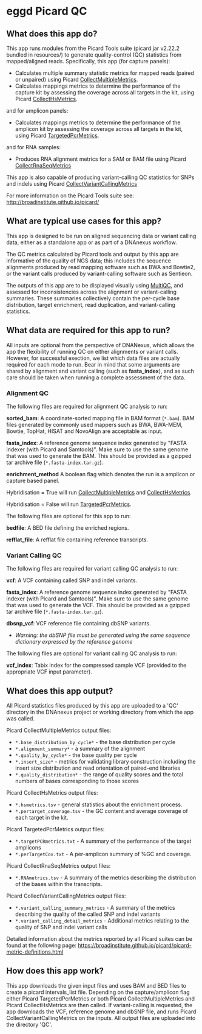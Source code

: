 # eggd Picard QC 
## What does this app do?
This app runs modules from the Picard Tools suite (picard.jar v2.22.2 bundled in resources/) to generate quality-control (QC) statistics from mapped/aligned reads. Specifically, this app (for capture panels):
* Calculates multiple summary statistic metrics for mapped reads (paired or unpaired) using Picard [CollectMultipleMetrics](https://broadinstitute.github.io/picard/command-line-overview.html#CollectMultipleMetrics).
* Calculates mappings metrics to determine the performance of the capture kit by assessing the coverage across all targets in the kit, using Picard [CollectHsMetrics](https://broadinstitute.github.io/picard/command-line-overview.html#CollectHsMetrics).

and for amplicon panels:
* Calculates mappings metrics to determine the performance of the amplicon kit by assessing the coverage across all targets in the kit, using Picard [TargetedPcrMetrics](https://broadinstitute.github.io/picard/command-line-overview.html#TargetedPcrMetrics).

and for RNA samples:
* Produces RNA alignment metrics for a SAM or BAM file using Picard [CollectRnaSeqMetrics](http://broadinstitute.github.io/picard/command-line-overview.html#CollectRnaSeqMetrics)

This app is also capable of producing variant-calling QC statistics for SNPs and indels using Picard [CollectVariantCallingMetrics](https://broadinstitute.github.io/picard/command-line-overview.html#CollectVariantCallingMetrics)

For more information on the Picard Tools suite see: http://broadinstitute.github.io/picard/

## What are typical use cases for this app?
This app is designed to be run on aligned sequencing data or variant calling data, either as a standalone app or as part of a DNAnexus workflow.  

The QC metrics calculated by Picard tools and output by this app are informative of the quality of NGS data; this includes the sequence alignments produced by read mapping software such as BWA and Bowtie2, or the variant calls produced by variant-calling software such as Sentieon.

The outputs of this app are to be displayed visually using [MultiQC](http://multiqc.info/), and assessed for inconsistencies across the alignment or variant-calling summaries. These summaries collectively contain the per-cycle base distribution, target enrichment, read duplication, and variant-calling statistics.

## What data are required for this app to run?
All inputs are optional from the perspective of DNANexus, which allows the app the flexibility of running QC on either alignments or variant calls. However, for successful exection, we list which data files are actually required for each mode to run. Bear in mind that some arguments are shared by alignment and variant calling (such as **fasta_index**), and as such care should be taken when running a complete assessment of the data.

### Alignment QC

The following files are required for alignment QC analysis to run:

**sorted_bam**:
A coordinate-sorted mapping file in BAM format (`*.bam`). BAM files generated by commonly used mappers such as BWA, BWA-MEM, Bowtie, TopHat, HISAT and NovoAlign are acceptable as input. 

**fasta_index**:
A reference genome sequence index generated by "FASTA indexer (with Picard and Samtools)". Make sure to use the same genome that was used to generate the BAM. This should be provided as a gzipped tar archive file (`*.fasta-index.tar.gz`).

**enrichment_method**
A boolean flag which denotes the run is a amplicon or capture based panel. 

Hybridisation = True will run [CollectMultipleMetrics](https://broadinstitute.github.io/picard/command-line-overview.html#CollectMultipleMetrics) and [CollectHsMetrics](https://broadinstitute.github.io/picard/command-line-overview.html#CollectHsMetrics). 

Hybridisation = False will run [TargetedPcrMetrics](https://broadinstitute.github.io/picard/command-line-overview.html#TargetedPcrMetrics).

The following files are optional for this app to run:

**bedfile**:
A BED file defining the enriched regions.

**refflat_file**:
A refflat file containing reference transcripts.

### Variant Calling QC

The following files are required for variant calling QC analysis to run:

**vcf**:
A VCF containing called SNP and indel variants.

**fasta_index**:
A reference genome sequence index generated by "FASTA indexer (with Picard and Samtools)". Make sure to use the same genome that was used to generate the VCF. This should be provided as a gzipped tar archive file (`*.fasta-index.tar.gz`).

**dbsnp_vcf**:
VCF reference file containing dbSNP variants.
* _Warning: the dbSNP file must be generated using the same sequence dictionary expressed by the reference genome_

The following files are optional for variant calling QC analysis to run:

**vcf_index**:
Tabix index for the compressed sample VCF (provided to the appropriate VCF input parameter).

## What does this app output?
All Picard statistics files produced by this app are uploaded to a 'QC' directory in the DNAnexus project or working directory from which the app was called.

Picard CollectMultipleMetrics output files:
* `*.base_distribution_by_cycle*` - the base distribution per cycle
* `*.alignment_summary*` - a summary of the alignment
* `*.quality_by_cycle*` - the base quality per cycle
* `*.insert_size*` - metrics for validating library construction including the insert size distribution and read orientation of paired-end libraries
* `*.quality_distribution*` - the range of quality scores and the total numbers of bases corresponding to those scores

Picard CollectHsMetrics output files:
* `*.hsmetrics.tsv` - general statistics about the enrichment process. 
* `*.pertarget_coverage.tsv` - the GC content and average coverage of each target in the kit.

Picard TargetedPcrMetrics output files:
* `*.targetPCRmetrics.txt` - A summary of the performance of the target amplicons
* `*.perTargetCov.txt` - A per-amplicon summary of %GC and coverage.

Picard CollectRnaSeqMetrics output files:
* `*.RNAmetrics.tsv` - A summary of the metrics describing the distribution of the bases within the transcripts.

Picard CollectVariantCallingMetrics output files:
- `*.variant_calling_summary_metrics` - A summary of the metrics describing the quality of the called SNP and indel variants
- `*.variant_calling_detail_metrics` - Additional metrics relating to the quality of SNP and indel variant calls

Detailed information about the metrics reported by all Picard suites can be found at the following page:
https://broadinstitute.github.io/picard/picard-metric-definitions.html

## How does this app work?
This app downloads the given input files and uses BAM and BED files to create a picard intervals_list file. 
Depending on the capture/amplicon flag either Picard TargetedPcrMetrics or both Picard CollectMultipleMetrics and Picard CollectHsMetrics are then called. 
If variant-calling is requested, the app downloads the VCF, reference genome and dbSNP file, and runs Picard CollectVariantCallingMetrics on the inputs.
All output files are uploaded into the directory 'QC'.
